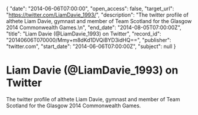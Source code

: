 {
  "date": "2014-06-06T07:00:00", 
  "open_access": false, 
  "target_url": "https://twitter.com/LiamDavie_1993/", 
  "description": "The twitter profile of althete Liam Davie, gymnast and member of Team Scotland for the Glasgow 2014 Commonwealth Games.\n", 
  "end_date": "2014-08-05T07:00:00Z", 
  "title": "Liam Davie (@LiamDavie_1993) on Twitter", 
  "record_id": "20140606T070000/Mmy+m8dKd1DVQiBYD3idHQ==", 
  "publisher": "twitter.com", 
  "start_date": "2014-06-06T07:00:00Z", 
  "subject": null
}

# Liam Davie (@LiamDavie_1993) on Twitter

The twitter profile of althete Liam Davie, gymnast and member of Team Scotland for the Glasgow 2014 Commonwealth Games.
